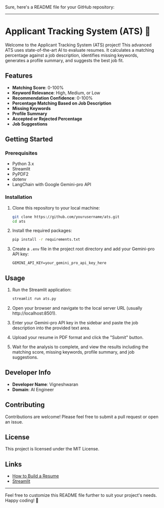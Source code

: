 Sure, here's a README file for your GitHub repository:

---

# Applicant Tracking System (ATS) 🚀

Welcome to the Applicant Tracking System (ATS) project! This advanced ATS uses state-of-the-art AI to evaluate resumes. It calculates a matching percentage against a job description, identifies missing keywords, generates a profile summary, and suggests the best job fit.

## Features
- **Matching Score**: 0-100%
- **Keyword Relevance**: High, Medium, or Low
- **Recommendation Confidence**: 0-100%
- **Percentage Matching Based on Job Description**
- **Missing Keywords**
- **Profile Summary**
- **Accepted or Rejected Percentage**
- **Job Suggestions**

## Getting Started

### Prerequisites
- Python 3.x
- Streamlit
- PyPDF2
- dotenv
- LangChain with Google Gemini-pro API

### Installation
1. Clone this repository to your local machine:
    ```bash
    git clone https://github.com/yourusername/ats.git
    cd ats
    ```

2. Install the required packages:
    ```bash
    pip install -r requirements.txt
    ```

3. Create a `.env` file in the project root directory and add your Gemini-pro API key:
    ```env
    GEMINI_API_KEY=your_gemini_pro_api_key_here
    ```

## Usage
1. Run the Streamlit application:
    ```bash
    streamlit run ats.py
    ```

2. Open your browser and navigate to the local server URL (usually http://localhost:8501).

3. Enter your Gemini-pro API key in the sidebar and paste the job description into the provided text area.

4. Upload your resume in PDF format and click the "Submit" button.

5. Wait for the analysis to complete, and view the results including the matching score, missing keywords, profile summary, and job suggestions.

## Developer Info
- **Developer Name**: Vigneshwaran
- **Domain**: AI Engineer

## Contributing
Contributions are welcome! Please feel free to submit a pull request or open an issue.

## License
This project is licensed under the MIT License.

## Links
- [How to Build a Resume](https://www.template.net/business/resume/fresher-engineer-resume-template/)
- [Streamlit](https://streamlit.io/)

---

Feel free to customize this README file further to suit your project's needs. Happy coding! 🚀